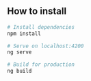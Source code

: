 ## How to install

```bash
# Install dependencies
npm install

# Serve on localhost:4200
ng serve

# Build for production
ng build
```